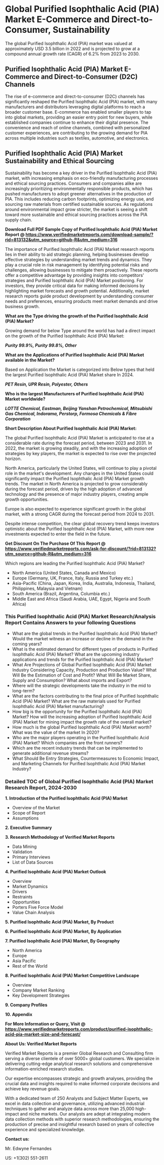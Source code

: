<h1>Global Purified Isophthalic Acid (PIA) Market E-Commerce and Direct-to-Consumer, Sustainability</h1><p class=""><p>The global Purified Isophthalic Acid (PIA) market was valued at approximately USD 3.5 billion in 2022 and is projected to grow at a compound annual growth rate (CAGR) of 6.2% from 2023 to 2030.</p><h2>Purified Isophthalic Acid (PIA) Market E-Commerce and Direct-to-Consumer (D2C) Channels</h2><p>The rise of e-commerce and direct-to-consumer (D2C) channels has significantly reshaped the Purified Isophthalic Acid (PIA) market, with many manufacturers and distributors leveraging digital platforms to reach a broader customer base. E-commerce has enabled smaller players to tap into global markets, providing an easier entry point for new buyers, while established companies continue to enhance their digital presence. The convenience and reach of online channels, combined with personalized customer experiences, are contributing to the growing demand for PIA across multiple industries such as textiles, automotive, and electronics.</p><h2>Purified Isophthalic Acid (PIA) Market Sustainability and Ethical Sourcing</h2><p>Sustainability has become a key driver in the Purified Isophthalic Acid (PIA) market, with increasing emphasis on eco-friendly manufacturing processes and ethical sourcing practices. Consumers and companies alike are increasingly prioritizing environmentally responsible products, which has pushed manufacturers to adopt greener alternatives in the production of PIA. This includes reducing carbon footprints, optimizing energy use, and sourcing raw materials from certified sustainable sources. As regulations around environmental impact grow stricter, the market is seeing a shift toward more sustainable and ethical sourcing practices across the PIA supply chain.</p></p><p class=""><strong>Download Full PDF Sample Copy of Purified Isophthalic Acid (PIA) Market Report @ <a href="https://www.verifiedmarketreports.com/download-sample/?rid=813132&utm_source=github-R&utm_medium=316" target="_blank">https://www.verifiedmarketreports.com/download-sample/?rid=813132&utm_source=github-R&utm_medium=316</a></strong></p><p>The importance of&nbsp;Purified Isophthalic Acid (PIA) Market research reports lies in their ability to aid strategic planning, helping businesses develop effective strategies by understanding market trends and dynamics. They play a crucial role in risk management by identifying potential risks and challenges, allowing businesses to mitigate them proactively. These reports offer a competitive advantage by providing insights into competitors' strategies and Purified Isophthalic Acid (PIA) Market positioning. For investors, they provide critical data for making informed decisions by highlighting market forecasts and growth potential. Additionally, market research reports guide product development by understanding consumer needs and preferences, ensuring products meet market demands and drive business growth.</p><p><strong>What are the&nbsp;Type driving the growth of the Purified Isophthalic Acid (PIA) Market?</strong></p><p id="" class="">Growing demand for below Type around the world has had a direct impact on the growth of the Purified Isophthalic Acid (PIA) Market:</p><p class=""><em><strong>Purity 99.9%, Purity 99.8%, Other</strong></em></p><p class=""><strong>What are the&nbsp;Applications&nbsp;of Purified Isophthalic Acid (PIA) Market available in the Market?</strong></p><p id="" class="">Based on Application the Market is categorized into Below types that held the largest Purified Isophthalic Acid (PIA) Market share In 2024.</p><p class=""><em><strong>PET Resin, UPR Resin, Polyester, Others</strong></em></p><p class=""><strong>Who is the largest Manufacturers of Purified Isophthalic Acid (PIA) Market worldwide?</strong></p><p><em><strong>LOTTE Chemical, Eastman, Beijing Yanshan Petrochemical, Mitsubishi Gas Chemical, Indorama, Perstorp, Formosa Chemicals & Fibre Corporation</strong></em></p><p id="" class=""><strong>Short Description About Purified Isophthalic Acid (PIA) Market:</strong></p><p>The global Purified Isophthalic Acid (PIA) Market is anticipated to rise at a considerable rate during the forecast period, between 2023 and 2031. In 2022, the market is growing steadily, and with the increasing adoption of strategies by key players, the market is expected to rise over the projected horizon.</p><p>North America, particularly the United States, will continue to play a pivotal role in the market's development. Any changes in the United States could significantly impact the Purified Isophthalic Acid (PIA) Market growth trends. The market in North America is projected to grow considerably during the forecast period, driven by the high adoption of advanced technology and the presence of major industry players, creating ample growth opportunities.</p><p>Europe is also expected to experience significant growth in the global market, with a strong CAGR during the forecast period from 2024 to 2031.</p><p>Despite intense competition, the clear global recovery trend keeps investors optimistic about the Purified Isophthalic Acid (PIA) Market, with more new investments expected to enter the field in the future.</p><p id="" class=""><strong>Get Discount On The Purchase Of This Report @ <a href="https://www.verifiedmarketreports.com/ask-for-discount/?rid=813132?utm_source=github-R&utm_medium=316" target="_blank">https://www.verifiedmarketreports.com/ask-for-discount/?rid=813132?utm_source=github-R&utm_medium=316</a></strong></p><p class="">Which regions are leading the Purified Isophthalic Acid (PIA) Market?</p><ul><li>North America (United States, Canada and Mexico)</li><li>Europe (Germany, UK, France, Italy, Russia and Turkey etc.)</li><li>Asia-Pacific (China, Japan, Korea, India, Australia, Indonesia, Thailand, Philippines, Malaysia and Vietnam)</li><li>South America (Brazil, Argentina, Columbia etc.)</li><li>Middle East and Africa (Saudi Arabia, UAE, Egypt, Nigeria and South Africa)</li></ul><h3 id="" class="">This Purified Isophthalic Acid (PIA) Market Research/Analysis Report Contains Answers to your following Questions</h3><ul><li>What are the global trends in the Purified Isophthalic Acid (PIA) Market? Would the market witness an increase or decline in the demand in the coming years?</li><li>What is the estimated demand for different types of products in Purified Isophthalic Acid (PIA) Market? What are the upcoming industry applications and trends for the Purified Isophthalic Acid (PIA) Market?</li><li>What Are Projections of Global Purified Isophthalic Acid (PIA) Market Industry Considering Capacity, Production and Production Value? What Will Be the Estimation of Cost and Profit? What Will Be Market Share, Supply and Consumption? What about imports and Export?</li><li>Where will the strategic developments take the industry in the mid to long-term?</li><li>What are the factors contributing to the final price of Purified Isophthalic Acid (PIA) Market? What are the raw materials used for Purified Isophthalic Acid (PIA) Market manufacturing?</li><li>How big is the opportunity for the Purified Isophthalic Acid (PIA) Market? How will the increasing adoption of Purified Isophthalic Acid (PIA) Market for mining impact the growth rate of the overall market?</li><li>How much is the global Purified Isophthalic Acid (PIA) Market worth? What was the value of the market In 2020?</li><li>Who are the major players operating in the Purified Isophthalic Acid (PIA) Market? Which companies are the front runners?</li><li>Which are the recent industry trends that can be implemented to generate additional revenue streams?</li><li>What Should Be Entry Strategies, Countermeasures to Economic Impact, and Marketing Channels for Purified Isophthalic Acid (PIA) Market Industry?</li></ul><h3 id="" class="">Detailed TOC of Global Purified Isophthalic Acid (PIA) Market Research Report, 2024-2030</h3><p id="" class=""><strong>1. Introduction of the Purified Isophthalic Acid (PIA) Market</strong></p><ul><li>Overview of the Market</li><li>Scope of Report</li><li>Assumptions</li></ul><p id="" class=""><strong>2. Executive Summary</strong></p><p id="" class=""><strong>3. Research Methodology of Verified Market Reports</strong></p><ul><li>Data Mining</li><li>Validation</li><li>Primary Interviews</li><li>List of Data Sources</li></ul><p id="" class=""><strong>4. Purified Isophthalic Acid (PIA) Market Outlook</strong></p><ul><li>Overview</li><li>Market Dynamics</li><li>Drivers</li><li>Restraints</li><li>Opportunities</li><li>Porters Five Force Model</li><li>Value Chain Analysis</li></ul><p id="" class=""><strong>5. Purified Isophthalic Acid (PIA) Market, By Product</strong></p><p id="" class=""><strong>6. Purified Isophthalic Acid (PIA) Market, By Application</strong></p><p id="" class=""><strong>7. Purified Isophthalic Acid (PIA) Market, By Geography</strong></p><ul><li>North America</li><li>Europe</li><li>Asia Pacific</li><li>Rest of the World</li></ul><p id="" class=""><strong>8. Purified Isophthalic Acid (PIA) Market Competitive Landscape</strong></p><ul><li>Overview</li><li>Company Market Ranking</li><li>Key Development Strategies</li></ul><p id="" class=""><strong>9. Company Profiles</strong></p><p id="" class=""><strong>10. Appendix</strong></p><p id="" class=""><strong>For More Information or Query, Visit @ <a href="https://www.verifiedmarketreports.com/product/purified-isophthalic-acid-pia-market-size-and-forecast/" target="_blank">https://www.verifiedmarketreports.com/product/purified-isophthalic-acid-pia-market-size-and-forecast/</a></strong></p><p id="" class=""><strong>About Us: Verified Market Reports</strong></p><p id="" class="">Verified Market Reports is a premier Global Research and Consulting firm serving a diverse clientele of over 5000+ global customers. We specialize in delivering cutting-edge analytical research solutions and comprehensive information-enriched research studies.</p><p id="" class="">Our expertise encompasses strategic and growth analyses, providing the crucial data and insights required to make informed corporate decisions and achieve key revenue goals.</p><p id="" class="">With a dedicated team of 250 Analysts and Subject Matter Experts, we excel in data collection and governance, utilizing advanced industrial techniques to gather and analyze data across more than 25,000 high-impact and niche markets. Our analysts are adept at integrating modern data collection methods with superior research methodologies, ensuring the production of precise and insightful research based on years of collective experience and specialized knowledge.</p><p id="" class=""><strong>Contact us:</strong></p><p id="" class="">Mr. Edwyne Fernandes</p><p id="" class="">US: +1(302) 551-2611</p>